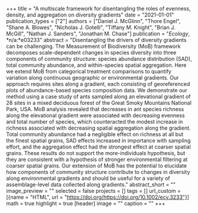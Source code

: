 +++
title = "A multiscale framework for disentangling the roles of evenness, density, and aggregation on diversity gradients"
date = "2021-01-01"
publication_types = ["2"]
authors = ["Daniel J. McGlinn", "Thore Engel", "Shane A. Blowes", "Nicholas J. Gotelli", "Tiffany M. Knight", "Brian J. McGill", "Nathan J. Sanders", "Jonathan M. Chase"]
publication = "_Ecology_, *n/a:*e03233"
abstract = "Disentangling the drivers of diversity gradients can be challenging. The Measurement of Biodiversity (MoB) framework decomposes scale-dependent changes in species diversity into three components of community structure: species abundance distribution (SAD), total community abundance, and within-species spatial aggregation. Here we extend MoB from categorical treatment comparisons to quantify variation along continuous geographic or environmental gradients. Our approach requires sites along a gradient, each consisting of georeferenced plots of abundance-based species composition data. We demonstrate our method using a case study of ants sampled along an elevational gradient of 28 sites in a mixed deciduous forest of the Great Smoky Mountains National Park, USA. MoB analysis revealed that decreases in ant species richness along the elevational gradient were associated with decreasing evenness and total number of species, which counteracted the modest increase in richness associated with decreasing spatial aggregation along the gradient. Total community abundance had a negligible effect on richness at all but the finest spatial grains, SAD effects increased in importance with sampling effort, and the aggregation effect had the strongest effect at coarser spatial grains. These results do not support the more-individuals hypothesis, but they are consistent with a hypothesis of stronger environmental filtering at coarser spatial grains. Our extension of MoB has the potential to elucidate how components of community structure contribute to changes in diversity along environmental gradients and should be useful for a variety of assemblage-level data collected along gradients."
abstract_short = ""
image_preview = ""
selected = false
projects = []
tags = []
url_custom = [{name = "HTML", url = "https://doi.org/https://doi.org/10.1002/ecy.3233"}]
math = true
highlight = true
[header]
image = ""
caption = ""
+++
